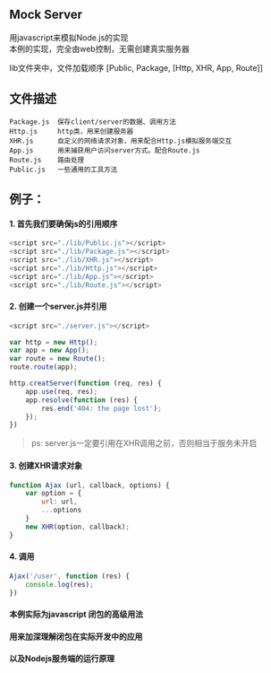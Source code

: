 ## Mock Server ##

用javascript来模拟Node.js的实现    
本例的实现，完全由web控制，无需创建真实服务器    

lib文件夹中，文件加载顺序
[Public, Package, [Http, XHR, App, Route]]

## 文件描述
	Package.js 	保存client/server的数据、调用方法
	Http.js 	http类，用来创建服务器
	XHR.js 		自定义的网络请求对象，用来配合Http.js模拟服务端交互
	App.js 		用来捕获用户访问server方式。配合Route.js
	Route.js 	路由处理
	Public.js 	一些通用的工具方法

## 例子：
#### 1. 首先我们要确保js的引用顺序
```javascript
<script src="./lib/Public.js"></script>
<script src="./lib/Package.js"></script>
<script src="./lib/XHR.js"></script>
<script src="./lib/Http.js"></script>
<script src="./lib/App.js"></script>
<script src="./lib/Route.js"></script>
```
#### 2. 创建一个server.js并引用
```javascript
<script src="./server.js"></script>
```		
```javascript
var http = new Http();
var app = new App();
var route = new Route();
route.route(app);

http.creatServer(function (req, res) {
	app.use(req, res);
	app.resolve(function (res) {
		res.end('404: the page lost');
	});
})
```
> ps: server.js一定要引用在XHR调用之前，否则相当于服务未开启

#### 3. 创建XHR请求对象
```javascript
function Ajax (url, callback, options) {
	var option = {
		url: url,
		...options
	}
	new XHR(option, callback);
}
```
#### 4. 调用
```javascript
Ajax('/user', function (res) {
	console.log(res);
})
```

#### 本例实际为javascript 闭包的高级用法
#### 用来加深理解闭包在实际开发中的应用
#### 以及Nodejs服务端的运行原理
